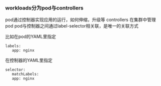 

### workloads分为pod与controllers

pod通过控制器实现应用的运行，如何伸缩，升级等
controllers 在集群中管理pod
pod与控制器之间通过label-selector相关联，是唯一的关联方式

比如在pod的YAML里指定

```
labels:
   app: nginx
```
在控制器的YAML里指定


```
selector:
   matchLabels:
   app: nginx
```

